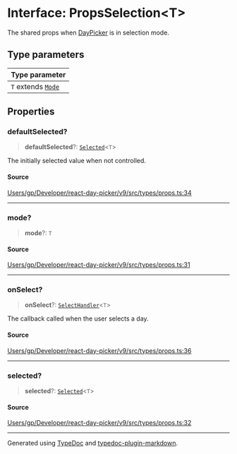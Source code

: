 # Interface: PropsSelection\<T\>

The shared props when [DayPicker](/api/functions/DayPicker.md) is in selection mode.

## Type parameters

| Type parameter |
| :------ |
| `T` extends [`Mode`](/api/type-aliases/Mode.md) |

## Properties

### defaultSelected?

> **defaultSelected**?: [`Selected`](/api/type-aliases/Selected.md)\<`T`\>

The initially selected value when not controlled.

#### Source

[Users/gp/Developer/react-day-picker/v9/src/types/props.ts:34](https://github.com/gpbl/react-day-picker/blob/005599683/src/types/props.ts#L34)

***

### mode?

> **mode**?: `T`

#### Source

[Users/gp/Developer/react-day-picker/v9/src/types/props.ts:31](https://github.com/gpbl/react-day-picker/blob/005599683/src/types/props.ts#L31)

***

### onSelect?

> **onSelect**?: [`SelectHandler`](/api/type-aliases/SelectHandler.md)\<`T`\>

The callback called when the user selects a day.

#### Source

[Users/gp/Developer/react-day-picker/v9/src/types/props.ts:36](https://github.com/gpbl/react-day-picker/blob/005599683/src/types/props.ts#L36)

***

### selected?

> **selected**?: [`Selected`](/api/type-aliases/Selected.md)\<`T`\>

#### Source

[Users/gp/Developer/react-day-picker/v9/src/types/props.ts:32](https://github.com/gpbl/react-day-picker/blob/005599683/src/types/props.ts#L32)

***

Generated using [TypeDoc](https://typedoc.org) and [typedoc-plugin-markdown](https://typedoc-plugin-markdown.org).
